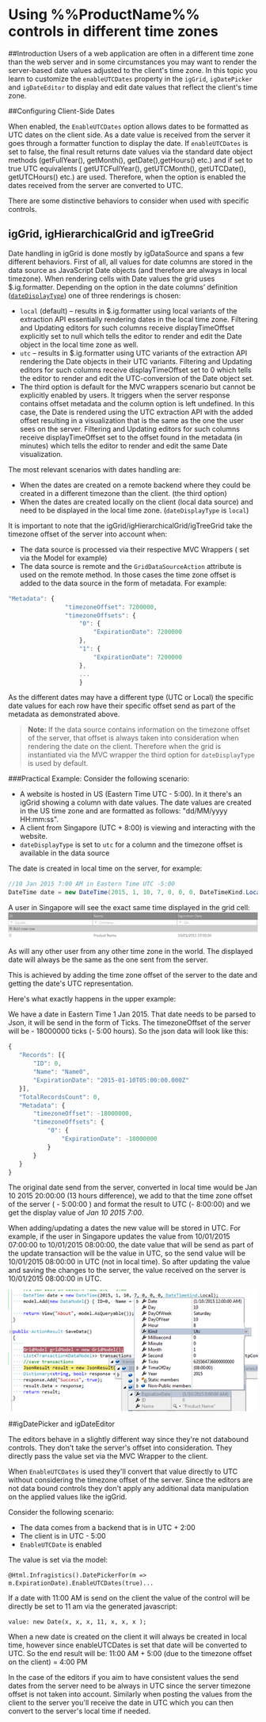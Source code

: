 ﻿<!--
|metadata|
{
    "fileName": "Using-IgniteUI-controls-in-different-time-zones",
    "controlName": [],
    "tags": []
}
|metadata|
-->

# Using %%ProductName%% controls in different time zones

##Introduction
Users of a web application are often in a different time zone than the web server and in some circumstances you may want to render the server-based date values adjusted to the client's time zone. In this topic you learn to customize the `enableUTCDates` property in the `igGrid`, `igDatePicker` and `igDateEditor` to display and edit date values that reflect the client's time zone.

##Configuring Client-Side Dates

When enabled, the `EnableUTCDates` option allows dates to be formatted as UTC dates on the client side. As a date value is received from the server it goes through a formatter function to display the date. If `enableUTCDates` is set to false, the final result returns date values via the standard date object methods (getFullYear(), getMonth(), getDate(),getHours() etc.) and if set to true UTC equivalents ( getUTCFullYear(), getUTCMonth(), getUTCDate(), getUTCHours() etc.) are used. Therefore, when the option is enabled the dates received from the server are converted to UTC. 
 
There are some distinctive behaviors to consider when used with specific controls.

## igGrid, igHierarchicalGrid and igTreeGrid
 
Date handling in igGrid is done mostly by igDataSource and spans a few different behaviors. First of all, all values for date columns are stored in the data source as JavaScript Date objects (and therefore are always in local timezone). When rendering cells with Date values the grid uses $.ig.formatter. Depending on the option in the date columns’ definition ([`dateDisplayType`](%%jQueryApiUrl%%/ui.iggrid#options:columns.dateDisplayType)) one of three renderings is chosen:
-	`local` (default) – results in $.ig.formatter using local variants of the extraction API essentially rendering dates in the local time zone. Filtering and Updating editors for such columns receive displayTimeOffset explicitly set to null which tells the editor to render and edit the Date object in the local time zone as well.
-	`utc` – results in $.ig.formatter using UTC variants of the extraction API rendering the Date objects in their UTC variants. Filtering and Updating editors for such columns receive displayTimeOffset set to 0 which tells the editor to render and edit the UTC-conversion of the Date object set.
-	The third option is default for the MVC wrappers scenario but cannot be explicitly enabled by users. It triggers when the server response contains offset metadata and the column option is left undefined. In this case, the Date is rendered using the UTC extraction API with the added offset resulting in a visualization that is the same as the one the user sees on the server. Filtering and Updating editors for such columns receive displayTimeOffset set to the offset found in the metadata (in minutes) which tells the editor to render and edit the same Date visualization.

The most relevant scenarios with dates handling are:
-	When the dates are created on a remote backend where they could be created in a different timezone than the client. (the third option)
-	When the dates are created locally on the client (local data source) and need to be displayed in the local time zone. (`dateDisplayType` is `local`)

It is important to note that the igGrid/igHierarchicalGrid/igTreeGrid take the timezone offset of the server into account when:

-	The data source is processed via their respective MVC Wrappers ( set via the Model for example)
-	The data source is remote and the `GridDataSourceAction` attribute is used on the remote method. 
In those cases the time zone offset is added to the data source in the form of metadata. For example:

```js
"Metadata": {
                "timezoneOffset": 7200000,
                "timezoneOffsets": {
                    "0": {
                        "ExpirationDate": 7200000
                    },
                    "1": {
                        "ExpirationDate": 7200000
                    },
                    ...
                    }

```

As the different dates may have a different type (UTC or Local) the specific date values for each row have their specific offset send as part of the metadata as demonstrated above.
>**Note:** If the data source contains information on the timezone offset of the server, that offset is always taken into consideration when rendering the date on the client. Therefore when the grid is instantiated via the MVC wrapper the third option for `dateDisplayType` is used by default.

###Practical Example:
Consider the following scenario:

-	A website is hosted in US (Eastern Time UTC - 5:00). In it there's an igGrid showing a column with date values. The date values are created in the US time zone and are formatted as follows: "dd/MM/yyyy HH:mm:ss".
-	A client from Singapore (UTC + 8:00) is viewing and interacting with the website.
-	`dateDisplayType` is set to `utc` for a column and the timezone offset is available in the data source

The date is created in local time on the server, for example:
```csharp
//10 Jan 2015 7:00 AM in Eastern Time UTC -5:00 
DateTime date = new DateTime(2015, 1, 10, 7, 0, 0, 0, DateTimeKind.Local);  

```
A user in Singapore will see the exact same time displayed in the grid cell:
![](images/igniteui_Different_Time_Zones_1.png)

As will any other user from any other time zone in the world. The displayed date will always be the same as the one sent from the server.

This is achieved by adding the time zone offset of the server to the date and getting the date's UTC representation. 

Here's what exactly happens in the upper example:

We have a date in Eastern Time 1 Jan 2015. That date needs to be parsed to Json, it will be send in the form of Ticks. The timezoneOffset of the server will be - 18000000 ticks (- 5:00 hours).
 So the json data will look like this:
 
 ```js
 {
    "Records": [{
        "ID": 0,
        "Name": "Name0",
        "ExpirationDate": "2015-01-10T05:00:00.000Z"
    }],
    "TotalRecordsCount": 0,
    "Metadata": {
        "timezoneOffset": -18000000,
        "timezoneOffsets": {
            "0": {
                "ExpirationDate": -18000000
            }
        }
    }
}
 ```

 The original date send from the server, converted in local time would be Jan 10 2015 20:00:00 (13 hours difference), we add to that the time zone offset of the server ( - 5:00:00 )  and format the result to UTC (- 8:00:00) and we get the display value of *Jan 10 2015 7:00*.
 
When adding/updating a dates the new value will be stored in UTC. For example, if the user in Singapore updates the value from 10/01/2015 07:00:00 to 10/01/2015 08:00:00, the date value that will be send as part of the update transaction will be the value in UTC, so the send value will be 10/01/2015 08:00:00 in UTC (not in local time).
So after updating the value and saving the changes to the server, the value received on the server is 10/01/2015 08:00:00 in UTC. 

![](images/igniteui_Different_Time_Zones_2.png)

##igDatePicker and igDateEditor

The editors behave in a slightly different way since they're not databound controls. They don't take the server's offset into consideration. They directly pass the value set via the MVC Wrapper to the client.

When `EnableUTCDates` is used they'll convert that value directly to UTC without considering the timezone offset of the server. Since the editors are not data bound controls they don't apply any additional data manipulation on the applied values like the igGrid.

Consider the following scenario:

-	The data comes from a backend that is in UTC + 2:00
-	The client is in UTC - 5:00 
-	`EnableUTCDate` is enabled 

The value is set via the model:

```
@Html.Infragistics().DatePickerFor(m => m.ExpirationDate).EnableUTCDates(true)...
```
If a date with 11:00 AM is send on the client the value of the control will be directly be set to 11 am via the generated javascript:

```
value: new Date(x, x, x, 11, x, x, x );
```
When a new date is created on the client it will always be created in local time, however since enableUTCDates is set that date will be converted to UTC. So the end result will be: 11:00 AM + 5:00 (due to the timezone offset on the client) = 4:00 PM

In the case of the editors if you aim to have consistent values the send dates from the server need to be always in UTC since the server timezone offset is not taken into account. Similarly when posting the values from the client to the server you'll receive the date in UTC which you can then convert to the server's local time if needed.
